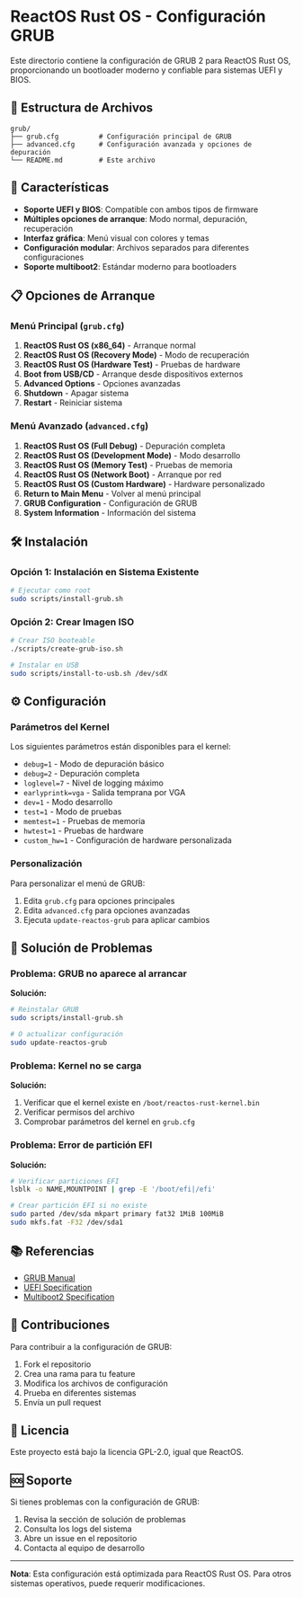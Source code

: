 # ReactOS Rust OS - Configuración GRUB

Este directorio contiene la configuración de GRUB 2 para ReactOS Rust OS, proporcionando un bootloader moderno y confiable para sistemas UEFI y BIOS.

## 📁 Estructura de Archivos

```
grub/
├── grub.cfg          # Configuración principal de GRUB
├── advanced.cfg      # Configuración avanzada y opciones de depuración
└── README.md         # Este archivo
```

## 🚀 Características

- **Soporte UEFI y BIOS**: Compatible con ambos tipos de firmware
- **Múltiples opciones de arranque**: Modo normal, depuración, recuperación
- **Interfaz gráfica**: Menú visual con colores y temas
- **Configuración modular**: Archivos separados para diferentes configuraciones
- **Soporte multiboot2**: Estándar moderno para bootloaders

## 📋 Opciones de Arranque

### Menú Principal (`grub.cfg`)

1. **ReactOS Rust OS (x86_64)** - Arranque normal
2. **ReactOS Rust OS (Recovery Mode)** - Modo de recuperación
3. **ReactOS Rust OS (Hardware Test)** - Pruebas de hardware
4. **Boot from USB/CD** - Arranque desde dispositivos externos
5. **Advanced Options** - Opciones avanzadas
6. **Shutdown** - Apagar sistema
7. **Restart** - Reiniciar sistema

### Menú Avanzado (`advanced.cfg`)

1. **ReactOS Rust OS (Full Debug)** - Depuración completa
2. **ReactOS Rust OS (Development Mode)** - Modo desarrollo
3. **ReactOS Rust OS (Memory Test)** - Pruebas de memoria
4. **ReactOS Rust OS (Network Boot)** - Arranque por red
5. **ReactOS Rust OS (Custom Hardware)** - Hardware personalizado
6. **Return to Main Menu** - Volver al menú principal
7. **GRUB Configuration** - Configuración de GRUB
8. **System Information** - Información del sistema

## 🛠️ Instalación

### Opción 1: Instalación en Sistema Existente

```bash
# Ejecutar como root
sudo scripts/install-grub.sh
```

### Opción 2: Crear Imagen ISO

```bash
# Crear ISO booteable
./scripts/create-grub-iso.sh

# Instalar en USB
sudo scripts/install-to-usb.sh /dev/sdX
```

## ⚙️ Configuración

### Parámetros del Kernel

Los siguientes parámetros están disponibles para el kernel:

- `debug=1` - Modo de depuración básico
- `debug=2` - Depuración completa
- `loglevel=7` - Nivel de logging máximo
- `earlyprintk=vga` - Salida temprana por VGA
- `dev=1` - Modo desarrollo
- `test=1` - Modo de pruebas
- `memtest=1` - Pruebas de memoria
- `hwtest=1` - Pruebas de hardware
- `custom_hw=1` - Configuración de hardware personalizada

### Personalización

Para personalizar el menú de GRUB:

1. Edita `grub.cfg` para opciones principales
2. Edita `advanced.cfg` para opciones avanzadas
3. Ejecuta `update-reactos-grub` para aplicar cambios

## 🔧 Solución de Problemas

### Problema: GRUB no aparece al arrancar

**Solución:**
```bash
# Reinstalar GRUB
sudo scripts/install-grub.sh

# O actualizar configuración
sudo update-reactos-grub
```

### Problema: Kernel no se carga

**Solución:**
1. Verificar que el kernel existe en `/boot/reactos-rust-kernel.bin`
2. Verificar permisos del archivo
3. Comprobar parámetros del kernel en `grub.cfg`

### Problema: Error de partición EFI

**Solución:**
```bash
# Verificar particiones EFI
lsblk -o NAME,MOUNTPOINT | grep -E '/boot/efi|/efi'

# Crear partición EFI si no existe
sudo parted /dev/sda mkpart primary fat32 1MiB 100MiB
sudo mkfs.fat -F32 /dev/sda1
```

## 📚 Referencias

- [GRUB Manual](https://www.gnu.org/software/grub/manual/)
- [UEFI Specification](https://uefi.org/specifications)
- [Multiboot2 Specification](https://www.gnu.org/software/grub/manual/multiboot2/)

## 🤝 Contribuciones

Para contribuir a la configuración de GRUB:

1. Fork el repositorio
2. Crea una rama para tu feature
3. Modifica los archivos de configuración
4. Prueba en diferentes sistemas
5. Envía un pull request

## 📄 Licencia

Este proyecto está bajo la licencia GPL-2.0, igual que ReactOS.

## 🆘 Soporte

Si tienes problemas con la configuración de GRUB:

1. Revisa la sección de solución de problemas
2. Consulta los logs del sistema
3. Abre un issue en el repositorio
4. Contacta al equipo de desarrollo

---

**Nota**: Esta configuración está optimizada para ReactOS Rust OS. Para otros sistemas operativos, puede requerir modificaciones.
